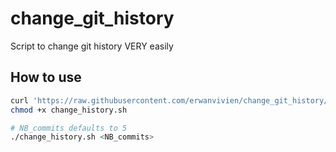 # change_git_history
Script to change git history VERY easily

## How to use

```bash
curl 'https://raw.githubusercontent.com/erwanvivien/change_git_history/master/change_history.sh' > change_history.sh
chmod +x change_history.sh

# NB_commits defaults to 5
./change_history.sh <NB_commits>
```
